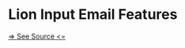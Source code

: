 # Lion Input Email Features

[=> See Source <=](../../../docs/components/inputs/input-email/features.md)
